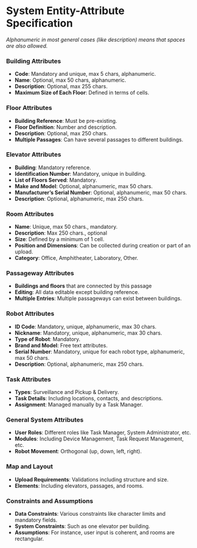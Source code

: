 # System Entity-Attribute Specification #

*Alphanumeric in most general cases (like description) means that spaces are also allowed.*

### Building Attributes ###

* **Code**: Mandatory and unique, max 5 chars, alphanumeric.
* **Name**: Optional, max 50 chars, alphanumeric.
* **Description**: Optional, max 255 chars.
* **Maximum Size of Each Floor**: Defined in terms of cells.

### Floor Attributes ###

* **Building Reference**: Must be pre-existing.
* **Floor Definition**: Number and description.
* **Description**: Optional, max 250 chars.
* **Multiple Passages**: Can have several passages to different buildings.

### Elevator Attributes ###

* **Building**: Mandatory reference.
* **Identification Number**: Mandatory, unique in building.
* **List of Floors Served**: Mandatory.
* **Make and Model**: Optional, alphanumeric, max 50 chars.
* **Manufacturer’s Serial Number**: Optional, alphanumeric, max 50 chars.
* **Description**: Optional, alphanumeric, max 250 chars.

### Room Attributes ###

* **Name**: Unique, max 50 chars., mandatory.
* **Description**: Max 250 chars., optional
* **Size**: Defined by a minimum of 1 cell.
* **Position and Dimensions**: Can be collected during creation or part of an upload.
* **Category**: Office, Amphitheater, Laboratory, Other.

### Passageway Attributes ###
* **Buildings and floors** that are connected by this passage 
* **Editing**: All data editable except building reference.
* **Multiple Entries**: Multiple passageways can exist between buildings.

### Robot Attributes ###

* **ID Code**: Mandatory, unique, alphanumeric, max 30 chars.
* **Nickname**: Mandatory, unique, alphanumeric, max 30 chars.
* **Type of Robot**: Mandatory.
* **Brand and Model**: Free text attributes.
* **Serial Number**: Mandatory, unique for each robot type, alphanumeric, max 50 chars.
* **Description**: Optional, alphanumeric, max 250 chars.

### Task Attributes ###

* **Types**: Surveillance and Pickup & Delivery.
* **Task Details**: Including locations, contacts, and descriptions.
* **Assignment**: Managed manually by a Task Manager.

### General System Attributes ###

* **User Roles**: Different roles like Task Manager, System Administrator, etc.
* **Modules**: Including Device Management, Task Request Management, etc.
* **Robot Movement**: Orthogonal (up, down, left, right).

### Map and Layout ###

* **Upload Requirements**: Validations including structure and size.
* **Elements**: Including elevators, passages, and rooms.

### Constraints and Assumptions ###

* **Data Constraints**: Various constraints like character limits and mandatory fields.
* **System Constraints**: Such as one elevator per building.
* **Assumptions**: For instance, user input is coherent, and rooms are rectangular.